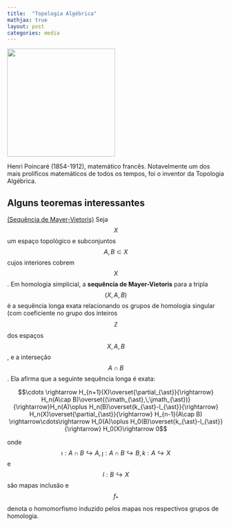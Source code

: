 ```yaml
---
title:  "Topologia Algébrica"
mathjax: true
layout: post
categories: media
---
```


<img src="https://github.com/SubGui/subgui.github.io/blob/master/images/poincare.png?raw=true" width="250" height="250">

Henri Poincaré (1854-1912), matemático francês. Notavelmente um dos mais prolíficos matemáticos de todos os tempos, foi o inventor da Topologia Algébrica.

## Alguns teoremas interessantes

[(Sequência de Mayer-Vietoris)](https://en.wikipedia.org/wiki/Mayer-Vietoris_sequence) Seja $$X$$ um espaço topológico e subconjuntos $$A,\,B\subset X$$ cujos interiores cobrem $$X$$. Em homologia simplicial, a **sequência de Mayer-Vietoris** para a tripla $$(X,\,A,\,B)$$ é a sequência longa exata relacionando os grupos de homologia singular (com coeficiente no grupo dos inteiros $$\mathbb{Z}$$ dos espaços $$X,\,A,\,B$$, e a interseção $$A\cap B$$. Ela afirma que a seguinte sequência longa é exata:

$$\cdots \rightarrow H_{n+1}(X)\overset{\partial_{\ast}}{\rightarrow} H_n(A\cap B)\overset{(\imath_{\ast},\,\jmath_{\ast})}{\rightarrow}H_n(A)\oplus H_n(B)\overset{k_{\ast}-l_{\ast}}{\rightarrow} H_n(X)\overset{\partial_{\ast}}{\rightarrow} H_{n-1}(A\cap B) \rightarrow\cdots\rightarrow H_0(A)\oplus H_0(B)\overset{k_{\ast}-l_{\ast}}{\rightarrow} H_0(X)\rightarrow 0$$

onde $$\imath:A\cap B\hookrightarrow A,\,\jmath:A\cap B\hookrightarrow B,\,k:A\hookrightarrow X$$ e $$l:B\hookrightarrow X$$ são mapas inclusão e $$f_{\ast}$$ denota o homomorfismo induzido pelos mapas nos respectivos grupos de homologia.
